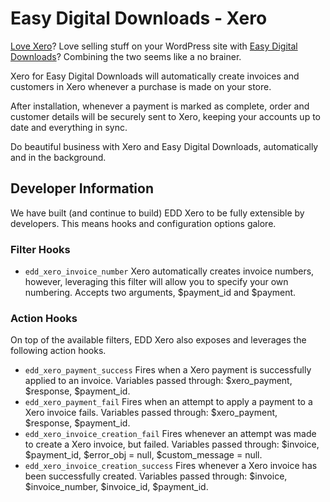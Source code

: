 # Easy Digital Downloads - Xero

[Love Xero](https://www.xero.com)? Love selling stuff on your WordPress site with [Easy Digital Downloads](http://easydigitaldownloads.com)? Combining the two seems like a no brainer.

Xero for Easy Digital Downloads will automatically create invoices and customers in Xero whenever a purchase is made on your store.

After installation, whenever a payment is marked as complete, order and customer details will be securely sent to Xero, keeping your accounts up to date and everything in sync.

Do beautiful business with Xero and Easy Digital Downloads, automatically and in the background.

## Developer Information ##

We have built (and continue to build) EDD Xero to be fully extensible by developers. This means hooks and configuration options galore.

### Filter Hooks ###

  * `edd_xero_invoice_number` Xero automatically creates invoice numbers, however, leveraging this filter will allow you to specify your own numbering. Accepts two arguments, $payment_id and $payment.

### Action Hooks ###

On top of the available filters, EDD Xero also exposes and leverages the following action hooks.

  * `edd_xero_payment_success` Fires when a Xero payment is successfully applied to an invoice. Variables passed through: $xero_payment, $response, $payment_id.
  * `edd_xero_payment_fail` Fires when an attempt to apply a payment to a Xero invoice fails. Variables passed through: $xero_payment, $response, $payment_id.
  * `edd_xero_invoice_creation_fail` Fires whenever an attempt was made to create a Xero invoice, but failed. Variables passed through: $invoice, $payment_id, $error_obj = null, $custom_message = null.
  * `edd_xero_invoice_creation_success` Fires whenever a Xero invoice has been successfully created. Variables passed through: $invoice, $invoice_number, $invoice_id, $payment_id.

